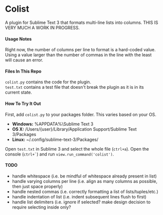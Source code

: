 # Colist
A plugin for Sublime Text 3 that formats multi-line lists into columns.
THIS IS VERY MUCH A WORK IN PROGRESS.

#### Usage Notes
Right now, the number of columns per line to format is a hard-coded value. Using a value larger than the number of commas in the line with the least will cause an error.

#### Files In This Repo
`colist.py` contains the code for the plugin.   
`test.txt` contains a test file that doesn't break the plugin as it is in its current state.

#### How To Try It Out
First, add `colist.py` to your packages folder. This varies based on your OS.

* **Windows:** %APPDATA%\Sublime Text 3
* **OS X:** /Users/{user}/Library/Application Support/Sublime Text 3/Packages
* **Linux:** ~/.config/sublime-text-3/Packages/

Open `test.txt` in Sublime 3 and select the whole file (`ctrl+a`). Open the console (``` ctrl+` ```) and run `view.run_command('colist')`.

#### TODO
* handle whitespace (i.e. be mindful of whitespace already present in list)
* handle varying columns per line (i.e. align as many columns as possible, then just space properly)
* handle nested commas (i.e. correctly formatting a list of lists/tuples/etc.)
* handle indentation of list (i.e. indent subsequent lines flush to first)
* handle list delimiters (i.e. ignore if selected? make design decision to require selecting inside only?
